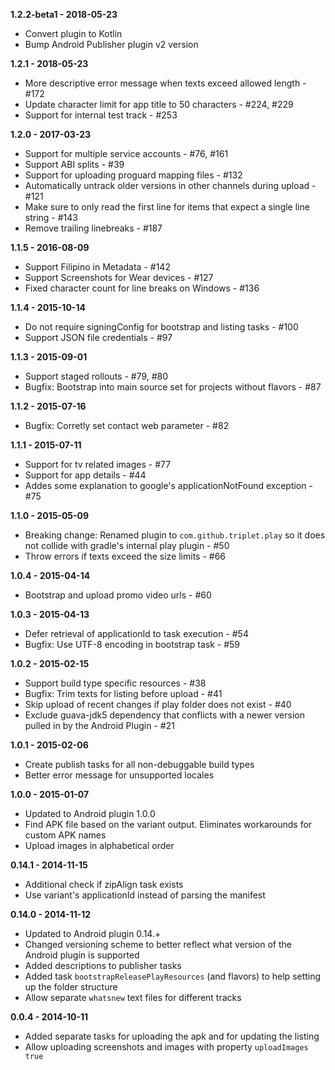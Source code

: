 **1.2.2-beta1 - 2018-05-23**

* Convert plugin to Kotlin
* Bump Android Publisher plugin v2 version

**1.2.1 - 2018-05-23**

* More descriptive error message when texts exceed allowed length - #172
* Update character limit for app title to 50 characters - #224, #229
* Support for internal test track - #253

**1.2.0 - 2017-03-23**

* Support for multiple service accounts - #76, #161
* Support ABI splits - #39
* Support for uploading proguard mapping files - #132
* Automatically untrack older versions in other channels during upload - #121
* Make sure to only read the first line for items that expect a single line string - #143
* Remove trailing linebreaks - #187

**1.1.5 - 2016-08-09**

* Support Filipino in Metadata - #142
* Support Screenshots for Wear devices - #127
* Fixed character count for line breaks on Windows - #136

**1.1.4 - 2015-10-14**

* Do not require signingConfig for bootstrap and listing tasks - #100
* Support JSON file credentials - #97

**1.1.3 - 2015-09-01**

* Support staged rollouts - #79, #80
* Bugfix: Bootstrap into main source set for projects without flavors - #87

**1.1.2 - 2015-07-16**

* Bugfix: Corretly set contact web parameter - #82

**1.1.1 - 2015-07-11**

* Support for tv related images - #77
* Support for app details - #44
* Addes some explanation to google's applicationNotFound exception - #75

**1.1.0 - 2015-05-09**

* Breaking change: Renamed plugin to `com.github.triplet.play` so it does not collide with gradle's internal play plugin - #50
* Throw errors if texts exceed the size limits - #66

**1.0.4 - 2015-04-14**

* Bootstrap and upload promo video urls - #60

**1.0.3 - 2015-04-13**

* Defer retrieval of applicationId to task execution - #54
* Bugfix: Use UTF-8 encoding in bootstrap task - #59

**1.0.2 - 2015-02-15**

* Support build type specific resources - #38
* Bugfix: Trim texts for listing before upload - #41
* Skip upload of recent changes if play folder does not exist - #40
* Exclude guava-jdk5 dependency that conflicts with a newer version pulled in by the Android Plugin - #21

**1.0.1 - 2015-02-06**

* Create publish tasks for all non-debuggable build types
* Better error message for unsupported locales

**1.0.0 - 2015-01-07**

* Updated to Android plugin 1.0.0
* Find APK file based on the variant output. Eliminates workarounds for custom APK names
* Upload images in alphabetical order

**0.14.1 - 2014-11-15**

* Additional check if zipAlign task exists
* Use variant's applicationId instead of parsing the manifest

**0.14.0 - 2014-11-12**

* Updated to Android plugin 0.14.+
* Changed versioning scheme to better reflect what version of the Android plugin is supported
* Added descriptions to publisher tasks
* Added task `bootstrapReleasePlayResources` (and flavors) to help setting up the folder structure
* Allow separate `whatsnew` text files for different tracks

**0.0.4 - 2014-10-11**

* Added separate tasks for uploading the apk and for updating the listing
* Allow uploading screenshots and images with property `uploadImages true`
